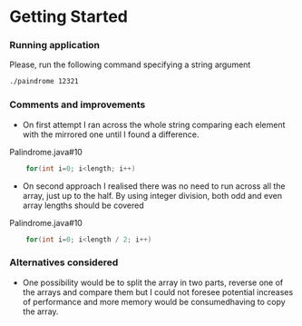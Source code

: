 # Getting Started

### Running application
Please, run the following command specifying a string argument
```bash
./paindrome 12321
```
### Comments and improvements

* On first attempt I ran across the whole string comparing each element with the mirrored one until I found a difference.

Palindrome.java#10
```java
    for(int i=0; i<length; i++)
```

* On second approach I realised there was no need to run across all the array, just up to the half. By using integer division, both odd and even array lengths should be covered

Palindrome.java#10
```java
    for(int i=0; i<length / 2; i++)
```

### Alternatives considered

* One possibility would be to split the array in two parts, reverse one of the arrays and compare them but I could not foresee potential increases of performance and more memory would be consumedhaving to copy the array. 
```

